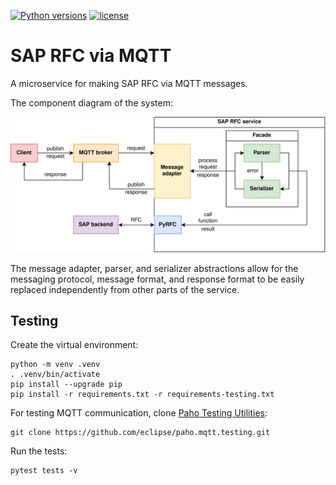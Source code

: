 [![Python versions](https://img.shields.io/badge/python-3.12-blue.svg)](https://www.python.org/downloads/)
[![license](https://img.shields.io/badge/License-MIT-blue.svg)](https://opensource.org/licenses/MIT)

# SAP RFC via MQTT

A microservice for making SAP RFC via MQTT messages.

The component diagram of the system:

![Component diagram](sap-rfc-via-mqtt-arch.svg)

The message adapter, parser, and serializer abstractions allow for
the messaging protocol, message format, and response format
to be easily replaced independently from other parts of the service.

## Testing

Create the virtual environment:
```
python -m venv .venv
. .venv/bin/activate
pip install --upgrade pip
pip install -r requirements.txt -r requirements-testing.txt
```

For testing MQTT communication, clone [Paho Testing Utilities](https://github.com/eclipse/paho.mqtt.testing):
```
git clone https://github.com/eclipse/paho.mqtt.testing.git
```
Run the tests:
```
pytest tests -v
```
